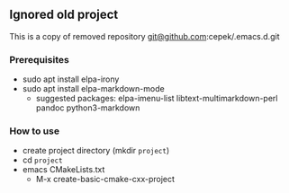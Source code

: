 ## Ignored old project

This is a copy of removed repository git@github.com:cepek/.emacs.d.git


### Prerequisites

* sudo apt install elpa-irony
* sudo apt install elpa-markdown-mode
  * suggested packages: elpa-imenu-list libtext-multimarkdown-perl
    pandoc python3-markdown

### How to use

* create project directory (mkdir `project`)
* cd `project`
* emacs CMakeLists.txt
  * M-x create-basic-cmake-cxx-project
